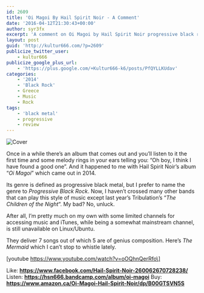 ```yaml
---
id: 2609
title: 'Oi Magoi By Hail Spirit Noir - A Comment'
date: '2016-04-12T21:30:43+00:00'
author: syr3fx
excerpt: 'A comment on Oi Magoi by Hail Spirit Noir progressive black rock.'
layout: post
guid: 'http://kultur666.com/?p=2609'
publicize_twitter_user:
    - kultur666
publicize_google_plus_url:
    - 'https://plus.google.com/+Kultur666-k6/posts/PfQYLLKUdav'
categories:
    - '2014'
    - 'Black Rock'
    - Greece
    - Music
    - Rock
tags:
    - 'black metal'
    - progressive
    - review
---
```


![Cover](http://localhost:8080/wp-content/uploads/2016/04/cover1.jpg)

Once in a while there’s an album that comes out and you’ll listen to it the first time and some melody rings in your ears telling you: “Oh boy, I think I have found a good one”. And it happened to me with Hail Spirit Noir’s album “*Oi Magoi*” which came out in 2014.

Its genre is defined as progressive black metal, but I prefer to name the genre to *Progressive Black Rock*. Now, I haven’t crossed many other bands that can play this style of music except last year’s Tribulation’s “*The Children of the Night*“. My bad? No, unluck.

After all, I’m pretty much on my own with some limited channels for accessing music and iTunes, while being a somewhat mainstream channel, is still unavailable on Linux/Ubuntu.

They deliver 7 songs out of which 5 are of genius composition. Here’s *The Mermaid* which I can’t stop to whistle lately.

\[youtube https://www.youtube.com/watch?v=oOQhnQerRfo\]

Like: **https://www.facebook.com/Hail-Spirit-Noir-260062670728238/**
Listen: **https://hsn666.bandcamp.com/album/oi-magoi**
Buy: **https://www.amazon.ca/Oi-Magoi-Hail-Spirit-Noir/dp/B00GTSVN5S**